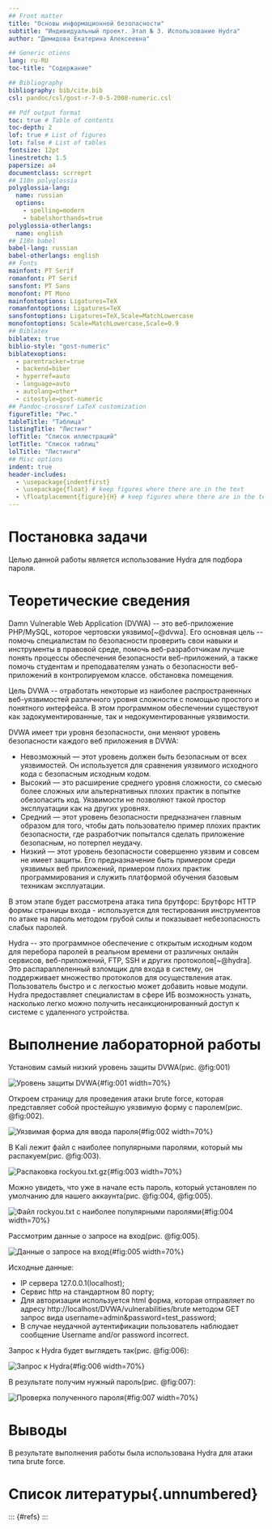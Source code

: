 ```yaml
---
## Front matter
title: "Основы информационной безопасности"
subtitle: "Индивидуальный проект. Этап № 3. Использование Hydra"
author: "Демидова Екатерина Алексеевна"

## Generic otions
lang: ru-RU
toc-title: "Содержание"

## Bibliography
bibliography: bib/cite.bib
csl: pandoc/csl/gost-r-7-0-5-2008-numeric.csl

## Pdf output format
toc: true # Table of contents
toc-depth: 2
lof: true # List of figures
lot: false # List of tables
fontsize: 12pt
linestretch: 1.5
papersize: a4
documentclass: scrreprt
## I18n polyglossia
polyglossia-lang:
  name: russian
  options:
	- spelling=modern
	- babelshorthands=true
polyglossia-otherlangs:
  name: english
## I18n babel
babel-lang: russian
babel-otherlangs: english
## Fonts
mainfont: PT Serif
romanfont: PT Serif
sansfont: PT Sans
monofont: PT Mono
mainfontoptions: Ligatures=TeX
romanfontoptions: Ligatures=TeX
sansfontoptions: Ligatures=TeX,Scale=MatchLowercase
monofontoptions: Scale=MatchLowercase,Scale=0.9
## Biblatex
biblatex: true
biblio-style: "gost-numeric"
biblatexoptions:
  - parentracker=true
  - backend=biber
  - hyperref=auto
  - language=auto
  - autolang=other*
  - citestyle=gost-numeric
## Pandoc-crossref LaTeX customization
figureTitle: "Рис."
tableTitle: "Таблица"
listingTitle: "Листинг"
lofTitle: "Список иллюстраций"
lotTitle: "Список таблиц"
lolTitle: "Листинги"
## Misc options
indent: true
header-includes:
  - \usepackage{indentfirst}
  - \usepackage{float} # keep figures where there are in the text
  - \floatplacement{figure}{H} # keep figures where there are in the text
---
```


# Постановка задачи

Целью данной работы является использование Hydra для подбора пароля.

# Теоретические сведения

Damn Vulnerable Web Application (DVWA) -- это веб-приложение PHP/MySQL, которое чертовски уязвимо[~@dvwa]. Его основная цель -- помочь специалистам по безопасности проверить свои навыки и инструменты в правовой среде, помочь веб-разработчикам лучше понять процессы обеспечения безопасности веб-приложений, а также помочь студентам и преподавателям узнать о безопасности веб-приложений в контролируемом классе. обстановка помещения.

Цель DVWA -- отработать некоторые из наиболее распространенных веб-уязвимостей различного уровня сложности с помощью простого и понятного интерфейса. В этом программном обеспечении существуют как задокументированные, так и недокументированные уязвимости.

DVWA имеет три уровня безопасности, они меняют уровень безопасности каждого веб приложения в DVWA:

- Невозможный — этот уровень должен быть безопасным от всех уязвимостей. Он используется для сравнения уязвимого исходного кода с безопасным исходным кодом.
- Высокий — это расширение среднего уровня сложности, со смесью более сложных или альтернативных плохих практик в попытке обезопасить код. Уязвимости не позволяют такой простор эксплуатации как на других уровнях.
- Средний — этот уровень безопасности предназначен главным образом для того, чтобы дать пользователю пример плохих практик безопасности, где разработчик попытался сделать приложение безопасным, но потерпел неудачу.
- Низкий — этот уровень безопасности совершенно уязвим и совсем не имеет защиты. Его предназначение быть примером среди уязвимых веб приложений, примером плохих практик программирования и служить платформой обучения базовым техникам эксплуатации.

В этом этапе будет рассмотрена атака типа брутфорс: Брутфорс HTTP формы страницы входа - используется для тестирования инструментов по атаке на пароль методом грубой силы и показывает небезопасность слабых паролей.

Hydra -- это программное обеспечение с открытым исходным кодом для перебора паролей в реальном времени от различных онлайн сервисов, веб-приложений, FTP, SSH и других протоколов[~@hydra]. Это распараллеленный взломщик для входа в систему, он поддерживает множество протоколов для осуществления атак. Пользователь быстро и с легкостью может добавить новые модули. Hydra предоставляет специалистам в сфере ИБ возможность узнать, насколько легко можно получить несанкционированный доступ к системе с удаленного устройства.


# Выполнение лабораторной работы

Установим самый низкий уровень защиты DVWA(рис. @fig:001)

![Уровень защиты DVWA](image/1.png){#fig:001 width=70%}

Откроем страницу для проведения атаки brute force, которая представляет собой простейшую уязвимую форму с паролем(рис. @fig:002).

![Уязвимая форма для ввода пароля](image/2.png){#fig:002 width=70%}

В Kali лежит файл с наиболее популярными паролями, который мы распакуем(рис. @fig:003).

![Распаковка rockyou.txt.gz](image/3.png){#fig:003 width=70%}

Можно увидеть, что уже в начале есть пароль, который установлен по умолчанию для нашего аккаунта(рис. @fig:004, @fig:005).

![Файл rockyou.txt с наиболее популярными паролями](image/4.png){#fig:004 width=70%}

Рассмотрим данные о запросе на вход(рис. @fig:005).

![Данные о запросе на вход](image/5.png){#fig:005 width=70%}

Исходные данные:

- IP сервера 127.0.0.1(localhost);
- Сервис http на стандартном 80 порту;
- Для авторизации используется html форма, которая отправляет по адресу http://localhost/DVWA/vulnerabilities/brute методом GET запрос вида username=admin&password=test_password;
- В случае неудачной аутентификации пользователь наблюдает сообщение Username and/or password incorrect.

Запрос к Hydra будет выглядеть так(рис. @fig:006):

![Запрос к Hydra](image/6.png){#fig:006 width=70%}

В результате получим нужный пароль(рис. @fig:007):

![Проверка полученного пароля](image/7.png){#fig:007 width=70%}

# Выводы

В результате выполнения работы была использована Hydra для атаки типа brute force.

# Список литературы{.unnumbered}

::: {#refs}
:::


